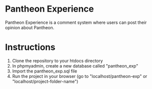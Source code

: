 # Pantheon Experience

Pantheon Experience is a comment system where users can post their opinion about Pantheon.

# Instructions

1. Clone the repository to your htdocs directory
2. In phpmyadmin, create a new database called "pantheon_exp"
3. Import the pantheon_exp.sql file
4. Run the project in your browser (go to "localhost/pantheon-exp" or "localhost/project-folder-name")
